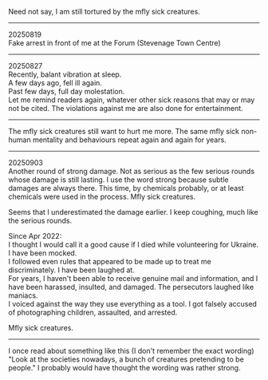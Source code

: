 Need not say, I am still tortured by the mfly sick creatures.

---

20250819\
Fake arrest in front of me at the Forum (Stevenage Town Centre)

---

20250827\
Recently, balant vibration at sleep.\
A few days ago, fell ill again.\
Past few days, full day molestation.\
Let me remind readers again, whatever other sick reasons that may or may not be cited. The violations against me are also done for entertainment.

---

The mfly sick creatures still want to hurt me more. The same mfly sick non-human mentality and behaviours repeat again and again for years.

---

20250903\
Another round of strong damage. Not as serious as the few serious rounds whose damage is still lasting. I use the word strong because subtle damages are always there. This time, by chemicals probably, or at least chemicals were used in the process. Mfly sick creatures.

Seems that I underestimated the damage earlier. I keep coughing, much like the serious rounds.

Since Apr 2022:\
I thought I would call it a good cause if I died while volunteering for Ukraine. I have been mocked.\
I followed even rules that appeared to be made up to treat me discriminately. I have been laughed at.\
For years, I haven't been able to receive genuine mail and information, and I have been harassed, insulted, and damaged. The persecutors laughed like maniacs.\
I voiced against the way they use everything as a tool. I got falsely accused of photographing children, assaulted, and arrested.

Mfly sick creatures.

---

I once read about something like this (I don't remember the exact wording) "Look at the societies nowadays, a bunch of creatures pretending to be people." I probably would have thought the wording was rather strong.
